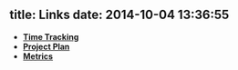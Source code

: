 title: Links
date: 2014-10-04 13:36:55
---
* **[Time Tracking](https://docs.google.com/a/g.rit.edu/spreadsheets/d/1ZAQnktmuYOjqUYjVo4l3Vl5FngqySTNSUkZLJL2d8d4/edit#gid=)**
* **[Project Plan](https://docs.google.com/a/g.rit.edu/document/d/1RLGC7sNiBztjUf40Dp9yfh6DJEmHKBCJ-jp9bPNUg1A/edit?usp=sharing)**
* **[Metrics](https://docs.google.com/a/g.rit.edu/spreadsheets/d/1tTnwyEhQCh5uazb9zCzpV0vNaYZJacYi47oOnkDUgv0/edit?usp=sharing)**
